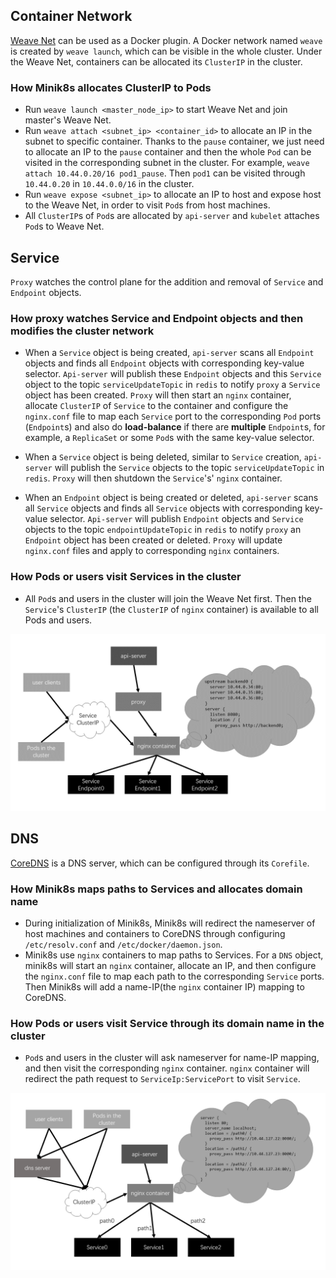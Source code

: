 ## Container Network

[Weave Net](https://www.weave.works/) can be used as a Docker plugin. A Docker network named `weave` is created by `weave launch`, which can be visible in the whole cluster. Under the Weave Net, containers can be allocated its `ClusterIP` in the cluster.

### How Minik8s allocates ClusterIP to Pods

- Run `weave launch <master_node_ip>` to start Weave Net and join master's Weave Net.
- Run `weave attach <subnet_ip> <container_id>` to allocate an IP in the subnet to specific container. Thanks to the `pause` container, we just need to allocate an IP to the `pause` container and then the whole `Pod` can be visited in the corresponding subnet in the cluster. For example, `weave attach 10.44.0.20/16 pod1_pause`. Then `pod1` can be visited through `10.44.0.20` in `10.44.0.0/16` in the cluster.
- Run `weave expose <subnet_ip>` to allocate an IP to host and expose host to the Weave Net, in order to visit `Pod`s from host machines.
- All `ClusterIP`s of `Pod`s are allocated by `api-server` and `kubelet` attaches `Pod`s to Weave Net.

## Service

`Proxy` watches the control plane for the addition and removal of `Service` and `Endpoint` objects.

### How proxy watches Service and Endpoint objects and then modifies the cluster network

- When a `Service` object is being created, `api-server` scans all `Endpoint` objects and finds all `Endpoint` objects with corresponding key-value selector. `Api-server` will publish these `Endpoint` objects and this `Service` object to the topic `serviceUpdateTopic` in `redis` to notify `proxy` a `Service` object has been created. `Proxy` will then start an `nginx` container, allocate `ClusterIP` of `Service` to the container and configure the `nginx.conf` file to map each `Service` port to the corresponding `Pod` ports (`Endpoint`s) and also do **load-balance** if there are **multiple** `Endpoint`s, for example, a `ReplicaSet` or some `Pod`s with the same key-value selector.

- When a `Service` object is being deleted, similar to `Service` creation, `api-server` will publish the `Service` objects to the topic `serviceUpdateTopic` in `redis`. `Proxy` will then shutdown the `Service`'s' `nginx` container.
- When an `Endpoint` object is being created or deleted, `api-server` scans all `Service` objects and finds all `Service` objects with corresponding key-value selector. `Api-server` will publish `Endpoint` objects and `Service` objects to the topic `endpointUpdateTopic` in `redis` to notify `proxy` an `Endpoint` object has been created or deleted. `Proxy` will update `nginx.conf` files and apply to corresponding `nginx` containers.

### How Pods or users visit Services in the cluster

- All `Pod`s and users in the cluster will join the Weave Net first. Then the `Service`'s `ClusterIP` (the `ClusterIP` of `nginx` container) is available to all Pods and users.

![](../readme-images/service.png)

## DNS

[CoreDNS](https://coredns.io/manual/toc/)  is a DNS server, which can be configured through its `Corefile`.

### How Minik8s maps paths to Services and allocates domain name

- During initialization of Minik8s, Minik8s will redirect the nameserver of host machines and containers to CoreDNS through configuring `/etc/resolv.conf` and `/etc/docker/daemon.json`.
- Minik8s use `nginx` containers to map paths to Services. For a `DNS` object, minik8s will start an `nginx` container, allocate an IP, and then configure the `nginx.conf` file to map each path to the corresponding `Service` ports. Then Minik8s will add a name-IP(the `nginx` container IP) mapping to CoreDNS.

### How Pods or users visit Service through its domain name in the cluster

- `Pod`s and users in the cluster will ask nameserver for name-IP mapping, and then visit the corresponding `nginx` container. `nginx` container will redirect the path request to `ServiceIp:ServicePort` to visit `Service`.

![](../readme-images/dns.png)
